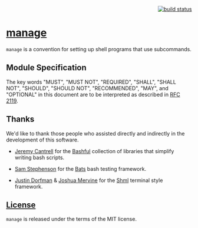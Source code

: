 <p align="right">
    <a href="https://travis-ci.org/epiloque/manage">
        <img src="https://travis-ci.org/epiloque/manage.svg?branch=master"
             alt="build status">
    </a>
</p>

# [manage](https://github.com/epiloque/manage)

`manage` is a convention for setting up shell programs that use subcommands.

## Module Specification

The key words "MUST", "MUST NOT", "REQUIRED", "SHALL", "SHALL NOT", "SHOULD",
"SHOULD NOT", "RECOMMENDED", "MAY", and "OPTIONAL" in this document are to be
interpreted as described in [RFC 2119](http://tools.ietf.org/html/rfc2119).

## Thanks

We'd like to thank those people who assisted directly and indirectly in the
development of this software.

* [Jeremy Cantrell](https://github.com/jmcantrell) for the
  [Bashful](https://github.com/jmcantrell/bashful) collection of libraries that
  simplify writing bash scripts.

* [Sam Stephenson](https://github.com/sstephenson/) for the
  [Bats](https://github.com/sstephenson/bats) bash testing framework.

* [Justin Dorfman](https://github.com/jdorfman) &
  [Joshua Mervine](https://github.com/jmervine) for the
  [Shml](https://github.com/MaxCDN/shml) terminal style framework.

## [License](https://github.com/epiloque/manage#License)

`manage` is released under the terms of the MIT license.
